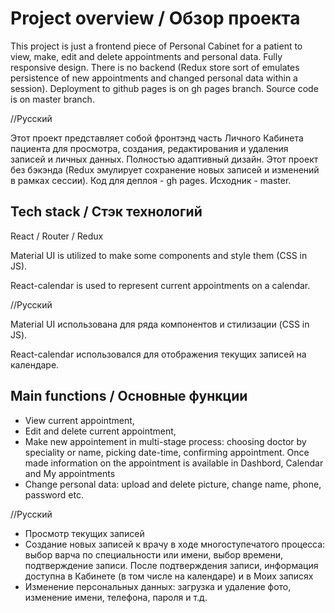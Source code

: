 # Project overview / Обзор проекта
This project is just a frontend piece of Personal Cabinet for a patient to view, make, edit and delete appointments and personal data.
Fully responsive design.
There is no backend (Redux store sort of emulates persistence of new appointments and changed personal data within a session).
Deployment to github pages is on gh pages branch. Source code is on master branch.

//Русский

Этот проект представляет собой фронтэнд часть Личного Кабинета пациента для просмотра, создания, редактирования и удаления записей и личных данных.
Полностью адаптивный дизайн.
Этот проект без бэкэнда (Redux эмулирует сохранение новых записей и изменений в рамках сессии).
Код для деплоя - gh pages. Исходник - master.

## Tech stack / Стэк технологий

React / Router / Redux

Material UI is utilized to make some components and style them (CSS in JS).

React-calendar is used to represent current appointments on a calendar.

//Русский

Material UI использована для ряда компонентов и стилизации (CSS in JS).

React-calendar использовался для отображения текущих записей на календаре.

## Main functions / Основные функции

- View current appointment,
- Edit and delete current appointment,
- Make new appointement in multi-stage process: choosing doctor by speciality or name, picking date-time, confirming appointment. Once made information on the appointment is available in Dashbord, Calendar and My appointments
- Change personal data: upload and delete picture, change name, phone, password etc.

//Русский

- Просмотр текущих записей
- Создание новых записей к врачу в ходе многоступечатого процесса: выбор варча по специальности или имени, выбор времени, подтверждение записи. После подтверждения записи, информация доступна в Кабинете (в том числе на календаре) и в Моих записях
- Изменение персональных данных: загрузка и удаление фото, изменение имени, телефона, пароля и т.д.


